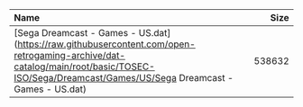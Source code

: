 |Name|Size|
|:---|---:|
|[Sega Dreamcast - Games - US.dat](https://raw.githubusercontent.com/open-retrogaming-archive/dat-catalog/main/root/basic/TOSEC-ISO/Sega/Dreamcast/Games/US/Sega Dreamcast - Games - US.dat)|538632|

